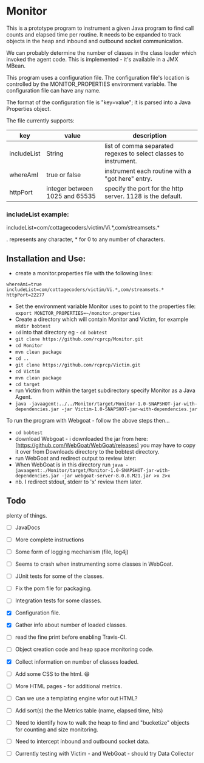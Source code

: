 # **Monitor**

This is a prototype program to instrument a given Java program to find call counts
and elapsed time per routine.  It needs to be expanded to track objects in the heap and inbound and outbound socket communication.

We can probably determine the number of classes in the class loader which invoked the agent code.
This is implemented - it's available in a JMX MBean.

This program uses a configuration file.  The configuration file's location is controlled by the
MONITOR_PROPERTIES environment variable.  The configuration file can have any name.  

The format of the configuration file is "key=value"; it is parsed into a Java Properties object. 

The file currently supports:

|key|value|description|
|---|---|---| 
includeList|String| list of comma separated regexes to select classes to instrument. 
whereAmI|true or false|instrument each routine with a "got here" entry.
httpPort| integer between 1025 and 65535|specify the port for the http server. 1128 is the default.
### **includeList example:**
includeList=com/cottagecoders/victim/Vi.\*,com/streamsets.\*

. represents any character, * for 0 to any number of characters.

## **Installation and Use:** 
* create a monitor.properties file with the following lines:
```
whereAmi=true
includeList=com/cottagecoders/victim/Vi.*,com/streamsets.*
httpPort=22277
```
* Set the environment variable Monitor uses to point to the properties file: `export MONITOR_PROPERTIES=~/monitor.properties`
* Create a directory which will contain Monitor and Victim, for example `mkdir bobtest`
* `cd` into that directory eg - `cd bobtest`
* `git clone https://github.com/rcprcp/Monitor.git`
* `cd Monitor`
* `mvn clean package`
* `cd ..`
* `git clone https://github.com/rcprcp/Victim.git`
* `cd Victim`
* `mvn clean package`
* `cd target`
* run Victim from within the target subdirectory specify Monitor as a Java Agent.
* `java -javaagent:../../Monitor/target/Monitor-1.0-SNAPSHOT-jar-with-dependencies.jar -jar Victim-1.0-SNAPSHOT-jar-with-dependencies.jar`

To run the program with Webgoat - follow the above steps then... 
* `cd bobtest`
* download Webgoat - i downloaded the jar from here: [https://github.com/WebGoat/WebGoat/releases]  you may have to copy it over from Downloads directory to the bobtest directory.
* run WebGoat and redirect output to review later:
* When WebGoat is in this directory run `java -javaagent:./Monitor/target/Monitor-1.0-SNAPSHOT-jar-with-dependencies.jar -jar webgoat-server-8.0.0.M21.jar >x 2>x`
* nb.  I redirect stdout, stderr to 'x' review them later. 
## **Todo**
plenty of things.
- [ ] JavaDocs
- [ ] More complete instructions
- [ ] Some form of logging mechanism (file, log4j)
- [ ] Seems to crash when instrumenting some classes in WebGoat.
- [ ] JUnit tests for some of the classes.
- [ ] Fix the pom file for packaging.
- [ ] Integration tests for some classes.
- [x] Configuration file.
- [x] Gather info about number of loaded classes.
- [ ] read the fine print before enabling Travis-CI.
- [ ] Object creation code and heap space monitoring code.
- [x] Collect information on number of classes loaded.
- [ ] Add some CSS to the html.   :smile: 
- [ ] More HTML pages - for additional metrics.
- [ ] Can we use a templating engine wfor out HTML?
- [ ] Add sort(s) the the Metrics table (name, elapsed time, hits)
- [ ] Need to identify how to walk the heap to find and "bucketize" objects for counting and size monitoring. 
- [ ] Need to intercept inbound and outbound socket data.  
- [ ] Currently testing with Victim - and WebGoat - should try Data Collector

